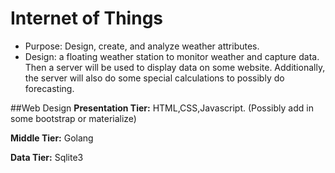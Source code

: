 # Internet of Things
* Purpose: Design, create, and analyze weather attributes.
* Design: a floating weather station to monitor weather and capture data. Then a server will be used to display data on some website.  Additionally, the server will also do some special calculations to possibly do forecasting.

##Web Design
**Presentation Tier:**
HTML,CSS,Javascript. (Possibly add in some bootstrap or materialize)

**Middle Tier:**
Golang

**Data Tier:**
Sqlite3

